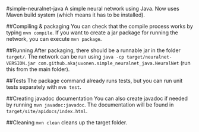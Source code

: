 #simple-neuralnet-java
A simple neural network using Java. Now uses Maven build system (which means it has to be installed).

##Compiling & packaging
You can check that the compile process works by typing `mvn compile`.
If you want to create a jar package for running the network, you can execute `mvn package`.

##Running
After packaging, there should be a runnable jar in the folder `target/`.
The network can be run using `java -cp target/neuralnet-VERSION.jar com.github.akajuvonen.simple_neuralnet_java.NeuralNet`
 (run this from the main folder).

##Tests
The package command already runs tests, but you can run unit tests separately with `mvn test`.

##Creating javadoc documentation
You can also create javadoc if needed by running `mvn javadoc:javadoc`. The documentation will be found in `target/site/apidocs/index.html`.

##Cleaning
`mvn clean` cleans up the target folder.
